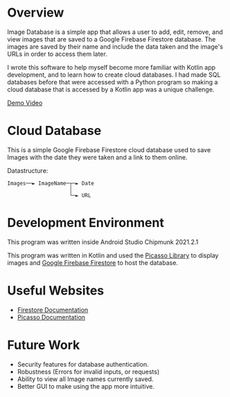 
# Overview 

Image Database is a simple app that allows a user to add, edit, remove, and view images that are saved to a Google Firebase Firestore database. The images are saved by their name and include the data taken and the image's URLs in order to access them later.

I wrote this software to help myself become more familiar with Kotlin app development, and to learn how to create cloud databases. I had made SQL databases before that were accessed with a Python program so making a cloud database that is accessed by a Kotlin app was a unique challenge.

[Demo Video](https://youtu.be/2VCuNQ48svo)

# Cloud Database

This is a simple Google Firebase Firestore cloud database used to save Images with the date they were taken and a link to them online.

Datastructure:

    Images──► ImageName─┬─► Date
                        │
                        └─► URL
# Development Environment

This program was written inside Android Studio Chipmunk 2021.2.1

This program was written in Kotlin and used the [Picasso Library](https://square.github.io/picasso/) to display images and [Google Firebase Firestore](https://firebase.google.com/docs/firestore) to host the database.
# Useful Websites
* [Firestore Documentation](https://firebase.google.com/docs/firestore)
* [Picasso Documentation](https://square.github.io/picasso/)

# Future Work
* Security features for database authentication.
* Robustness (Errors for invalid inputs, or requests) 
* Ability to view all Image names currently saved.
* Better GUI to make using the app more intuitive.